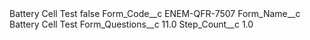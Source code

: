 <?xml version="1.0" encoding="UTF-8"?>
<CustomMetadata xmlns="http://soap.sforce.com/2006/04/metadata" xmlns:xsi="http://www.w3.org/2001/XMLSchema-instance" xmlns:xsd="http://www.w3.org/2001/XMLSchema">
    <label>Battery Cell Test</label>
    <protected>false</protected>
    <values>
        <field>Form_Code__c</field>
        <value xsi:type="xsd:string">ENEM-QFR-7507</value>
    </values>
    <values>
        <field>Form_Name__c</field>
        <value xsi:type="xsd:string">Battery Cell Test</value>
    </values>
    <values>
        <field>Form_Questions__c</field>
        <value xsi:type="xsd:double">11.0</value>
    </values>
    <values>
        <field>Step_Count__c</field>
        <value xsi:type="xsd:double">1.0</value>
    </values>
</CustomMetadata>
